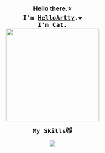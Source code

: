 <h3 align="center">
  <br>Hello there.⭐
  <br>
  <samp>I'm <a href="https://www.instagram.com/ctwsk.__a/">HelloArtty</a>.❤️
  <br> I'm Cat.
  <br>
  <img src="https://media3.giphy.com/media/UQ1EI1ML2ABQdbebup/giphy.gif?cid=790b76111a687a396138a8fcccb967b842741054f92aa369&rid=giphy.gif&ct=s" width="250" />
  <br>
  <p align="center">My Skills😼</p>
<!--   <img src="https://cdn-icons-png.flaticon.com/512/732/732212.png" width="50" />
  <img src="https://cdn-icons-png.flaticon.com/512/732/732190.png" width="50" />
  <img src="https://cdn-icons-png.flaticon.com/512/5968/5968292.png" width="50" />
  <img src="https://www.pngmart.com/files/7/Python-PNG-File.png" width="50" /> -->
<!--   <img src="https://upload.wikimedia.org/wikipedia/commons/thumb/1/18/ISO_C%2B%2B_Logo.svg/640px-ISO_C%2B%2B_Logo.svg.png" width="50" /> -->
  <p align="center">
  <a href="https://skillicons.dev">
    <img src="https://skillicons.dev/icons?i=html,css,js,cpp,py,git,php,github,figma,powershell" /><a>
</p>
  </h3>
